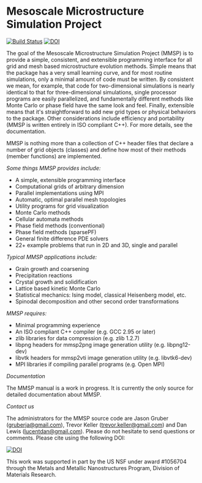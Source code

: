 Mesoscale Microstructure Simulation Project
====
[![Build Status](https://travis-ci.org/mesoscale/mmsp.svg?branch=develop)](https://travis-ci.org/mesoscale/mmsp)
[![DOI](https://zenodo.org/badge/19985417.svg)](https://zenodo.org/badge/latestdoi/19985417)

The goal of the Mesoscale Microstructure Simulation Project (MMSP) is to provide a simple,
consistent, and extensible programming interface for all grid and mesh based microstructure
evolution methods. Simple means that the package has a very small learning curve, and for
most routine simulations, only a minimal amount of code must be written. By consistent we
mean, for example, that code for two-dimensional simulations is nearly identical to that
for three-dimensional simulations, single processor programs are easily parallelized, and
fundamentally different methods like Monte Carlo or phase field have the same look and feel.
Finally, extensible means that it's straightforward to add new grid types or physical behaviors
to the package. Other considerations include efficiency and portability (MMSP is written
entirely in ISO compliant C++). For more details, see the documentation.

MMSP is nothing more than a collection of C++ header files that declare a number of grid objects
(classes) and define how most of their methods (member functions) are implemented.

*Some things MMSP provides include:*

 * A simple, extensible programming interface
 * Computational grids of arbitrary dimension
 * Parallel implementations using MPI
 * Automatic, optimal parallel mesh topologies
 * Utility programs for grid visualization
 * Monte Carlo methods
 * Cellular automata methods
 * Phase field methods (conventional)
 * Phase field methods (sparsePF)
 * General finite difference PDE solvers
 * 22+ example problems that run in 2D and 3D, single and parallel

*Typical MMSP applications include:*

 * Grain growth and coarsening
 * Precipitation reactions
 * Crystal growth and solidification
 * Lattice based kinetic Monte Carlo
 * Statistical mechanics: Ising model, classical Heisenberg model, etc.
 * Spinodal decomposition and other second order transformations

*MMSP requires:*

 * Minimal programming experience
 * An ISO compliant C++ compiler (e.g. GCC 2.95 or later)
 * zlib libraries for data compression (e.g. zlib 1.2.7)
 * libpng headers for mmsp2png image generation utility (e.g. libpng12-dev)
 * libvtk headers for mmsp2vti image generation utility (e.g. libvtk6-dev)
 * MPI libraries if compiling parallel programs (e.g. Open MPI)

*Documentation*

The MMSP manual is a work in progress. It is currently the only source for detailed documentation about MMSP.

*Contact us*

The administrators for the MMSP source code are Jason Gruber (gruberja@gmail.com), Trevor Keller (trevor.keller@gmail.com) and Dan Lewis (lucentdan@gmail.com). Please do not hesitate to send questions or comments. Please cite using the following DOI:

[![DOI](https://zenodo.org/badge/19985417.svg)](https://zenodo.org/badge/latestdoi/19985417)


This work was supported in part by the US NSF under award #1056704 through the Metals and Metallic Nanostructures Program, Division of Materials Research. 
